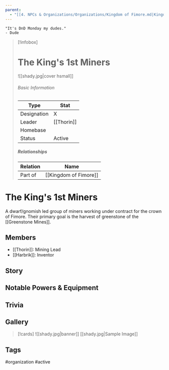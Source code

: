 ```yaml
---
parent:
  - "[[4. NPCs & Organizations/Organizations/Kingdom of Fimore.md|Kingdom of Fimore]]"
---
```

	"It's DnD Monday my dudes." 
	- Dude

> [!infobox]
> # The King's 1st Miners
> ![[shady.jpg|cover hsmall]]
> ###### Basic Information
> | Type | Stat |
> | ---- | ---- |
> |Designation|X|
> | Leader | [[Thorin]] |
> | Homebase |  |
> | Status | Active |
> ##### Relationships
> | Relation | Name |
> | ---- | ---- |
> | Part of |[[Kingdom of Fimore]]|
> 
# The King's 1st Miners
A dwarf/gnomish led group of miners working under contract for the crown of Fimore. Their primary goal is the harvest of greenstone of the [[Greenstone Mines]].
## Members
- [[Thorin]]: Mining Lead
- [[Harbrik]]: Inventor
## Story
## Notable Powers & Equipment
## Trivia
## Gallery
>[!cards]
>![[shady.jpg|banner]]
>[[shady.jpg|Sample Image]]
>

## Tags
#organization #active